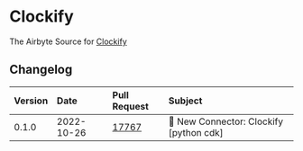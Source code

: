 # Clockify

The Airbyte Source for [Clockify](https://clockify.me)

## Changelog

| Version | Date       | Pull Request                                             | Subject                                 |
| :------ | :--------- | :------------------------------------------------------- | :-------------------------------------- |
| 0.1.0   | 2022-10-26 | [17767](https://github.com/airbytehq/airbyte/pull/17767) | 🎉 New Connector: Clockify [python cdk] |
